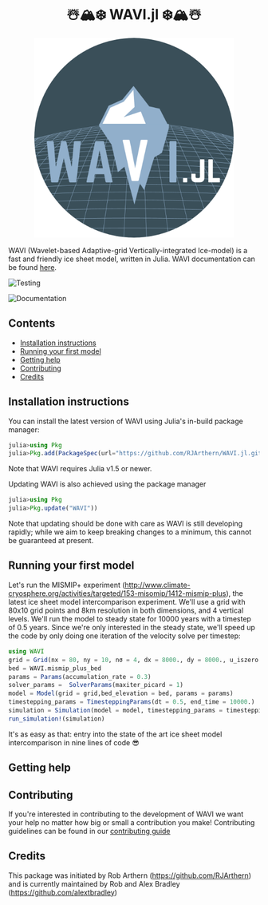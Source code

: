<!-- Title -->
<h1 align="center">
  ☃️🏔️❄️ WAVI.jl ❄️🏔️☃️
</h1>

<p align="center">
  <img width="400" height="400" src="https://raw.githubusercontent.com/RJArthern/WAVI.jl/build-docs/docs/src/assets/logo.png">
</p>

WAVI (Wavelet-based Adaptive-grid Vertically-integrated Ice-model) is a fast and friendly ice sheet model, written in Julia. WAVI documentation can be found [here](https://rjarthern.github.io/WAVI.jl/).

![Testing](https://github.com/RJArthern/WAVI.jl/actions/workflows/Testing.yml/badge.svg?docs-reconcile)

![Documentation](https://github.com/RJArthern/WAVI.jl/actions/workflows/Documentation.yml/badge.svg?docs-reconcile)

## Contents

* [Installation instructions](#installation-instructions)
* [Running your first model](#running-your-first-model)
* [Getting help](#getting-help)
* [Contributing](#contributing)
* [Credits](#credits)

## Installation instructions
You can install the latest version of WAVI using Julia's in-build package manager:
```julia
julia>using Pkg
julia>Pkg.add(PackageSpec(url="https://github.com/RJArthern/WAVI.jl.git", rev = "main"))
```
Note that WAVI requires Julia v1.5 or newer.

Updating WAVI is also achieved using the package manager
```julia
julia>using Pkg
julia>Pkg.update("WAVI"))
```
Note that updating should be done with care as WAVI is still developing rapidly; while we aim to keep breaking changes to a minimum, this cannot be guaranteed at present.

## Running your first model
Let's run the MISMIP+ experiment (http://www.climate-cryosphere.org/activities/targeted/153-misomip/1412-mismip-plus), the latest ice sheet model intercomparison experiment. We'll use a grid with 80x10 grid points and 8km resolution in both dimensions, and 4 vertical levels. We'll run the model to steady state for 10000 years with a timestep of 0.5 years. Since we're only interested in the steady state, we'll speed up the code by only doing one iteration of the velocity solve per timestep:
```julia
using WAVI 
grid = Grid(nx = 80, ny = 10, nσ = 4, dx = 8000., dy = 8000., u_iszero = ["north"], v_iszero = ["east", "west"])
bed = WAVI.mismip_plus_bed 
params = Params(accumulation_rate = 0.3)
solver_params =  SolverParams(maxiter_picard = 1)
model = Model(grid = grid,bed_elevation = bed, params = params)
timestepping_params = TimesteppingParams(dt = 0.5, end_time = 10000.)
simulation = Simulation(model = model, timestepping_params = timestepping_params)
run_simulation!(simulation)
```
It's as easy as that: entry into the state of the art ice sheet model intercomparison in nine lines of code 😎

## Getting help

## Contributing
If you're interested in contributing to the development of WAVI we want your help no matter how big or small a contribution you make! Contributing guidelines can be found in our [contributing guide](https://rjarthern.github.io/WAVI.jl/contributing/)

## Credits
This package was initiated by Rob Arthern (https://github.com/RJArthern) and is currently maintained by Rob and Alex Bradley (https://github.com/alextbradley)
